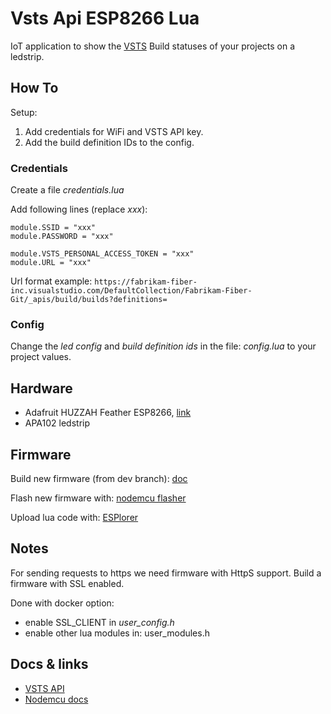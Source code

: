 # Vsts Api ESP8266 Lua #

IoT application to show the [VSTS](https://www.visualstudio.com/team-services/) Build statuses of your projects on a ledstrip.

## How To ##
Setup:

 1. Add credentials for WiFi and VSTS API key.
 2. Add the build definition IDs to the config.

### Credentials ###
Create a file *credentials.lua*

Add following lines (replace *xxx*):

```
module.SSID = "xxx"
module.PASSWORD = "xxx"

module.VSTS_PERSONAL_ACCESS_TOKEN = "xxx"
module.URL = "xxx"
```

Url format example: `https://fabrikam-fiber-inc.visualstudio.com/DefaultCollection/Fabrikam-Fiber-Git/_apis/build/builds?definitions=`

### Config ###
Change the *led config* and *build definition ids* in the file: *config.lua* to your project values.

## Hardware ##

 - Adafruit HUZZAH Feather ESP8266, [link](https://www.adafruit.com/products/2821)
 - APA102 ledstrip

## Firmware ##

Build new firmware (from dev branch): [doc](https://nodemcu.readthedocs.io/en/master/en/build/)

Flash new firmware with: [nodemcu flasher](https://github.com/nodemcu/nodemcu-flasher)

Upload lua code with: [ESPlorer](https://github.com/4refr0nt/ESPlorer) 

## Notes ##
For sending requests to https we need firmware with HttpS support. Build a firmware with SSL enabled.

Done with docker option:
 - enable SSL_CLIENT in *user_config.h*
 - enable other lua modules in: user_modules.h

## Docs & links ##

 - [VSTS API](https://www.visualstudio.com/en-us/docs/integrate/api/overview)
 - [Nodemcu docs](https://nodemcu.readthedocs.io/en/master/)